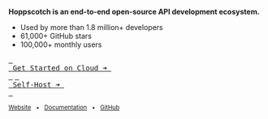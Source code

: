 **Hoppscotch is an end-to-end open-source API development ecosystem.**

- Used by more than 1.8 million+ developers
- 61,000+ GitHub stars
- 100,000+ monthly users

[<kbd> <br> Get Started on Cloud ➜ <br> </kbd>](https://hoppscotch.io) [<kbd> <br> Self-Host ➜ <br> </kbd>](https://docs.hoppscotch.io/documentation/self-host/getting-started)

<sub>[Website](https://hoppscotch.com) &nbsp; • &nbsp; [Documentation](https://docs.hoppscotch.io) &nbsp; • &nbsp; [GitHub](https://github.com/hoppscotch/hoppscotch)</sub>
